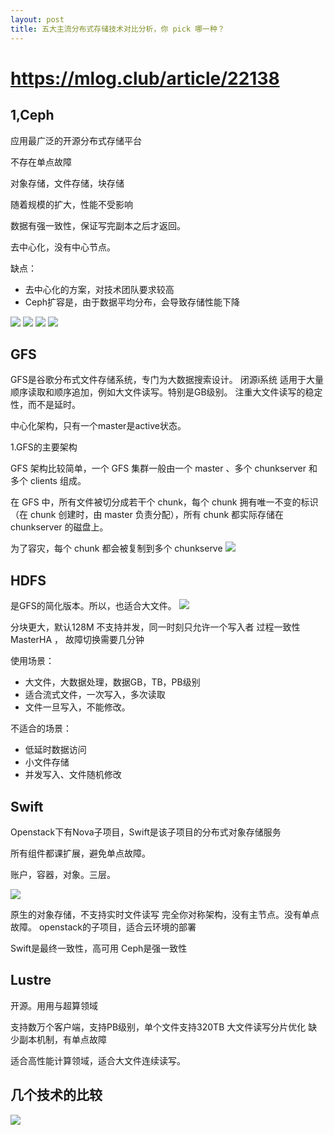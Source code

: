 ```yaml
---
layout: post
title: 五大主流分布式存储技术对比分析，你 pick 哪一种？
---
```

# https://mlog.club/article/22138




## 1,Ceph

应用最广泛的开源分布式存储平台

不存在单点故障

对象存储，文件存储，块存储

随着规模的扩大，性能不受影响

数据有强一致性，保证写完副本之后才返回。

去中心化，没有中心节点。

缺点： 
- 去中心化的方案，对技术团队要求较高
- Ceph扩容是，由于数据平均分布，会导致存储性能下降

 ![](/images/2020-07-13-13-38-49.png)
 ![](/images/2020-07-13-13-39-10.png)
 ![](/images/2020-07-13-13-42-29.png)
 ![](/images/2020-07-13-13-42-49.png)

 ## GFS

GFS是谷歌分布式文件存储系统，专门为大数据搜索设计。
闭源i系统
适用于大量顺序读取和顺序追加，例如大文件读写。特别是GB级别。
注重大文件读写的稳定性，而不是延时。

中心化架构，只有一个master是active状态。

1.GFS的主要架构

GFS 架构比较简单，一个 GFS 集群一般由一个 master 、多个 chunkserver 和多个 clients 组成。

在 GFS 中，所有文件被切分成若干个 chunk，每个 chunk 拥有唯一不变的标识（在 chunk 创建时，由 master 负责分配），所有 chunk 都实际存储在 chunkserver 的磁盘上。

为了容灾，每个 chunk 都会被复制到多个 chunkserve
 ![](/images/2020-07-13-13-44-32.png)

## HDFS

是GFS的简化版本。所以，也适合大文件。
 ![](/images/2020-07-13-13-46-19.png)

 分块更大，默认128M
 不支持并发，同一时刻只允许一个写入者
 过程一致性
 MasterHA ， 故障切换需要几分钟

 使用场景：
 - 大文件，大数据处理，数据GB，TB，PB级别
 - 适合流式文件，一次写入，多次读取
 - 文件一旦写入，不能修改。

不适合的场景：
- 低延时数据访问
- 小文件存储
- 并发写入、文件随机修改

## Swift

Openstack下有Nova子项目，Swift是该子项目的分布式对象存储服务

所有组件都课扩展，避免单点故障。

账户，容器，对象。三层。

 ![](/images/2020-07-13-13-50-07.png)

 原生的对象存储，不支持实时文件读写
 完全你对称架构，没有主节点。没有单点故障。
 openstack的子项目，适合云环境的部署

 Swift是最终一致性，高可用
 Ceph是强一致性


 ## Lustre

 开源。用用与超算领域

 支持数万个客户端，支持PB级别，单个文件支持320TB
 大文件读写分片优化
 缺少副本机制，有单点故障

 适合高性能计算领域，适合大文件连续读写。


 ## 几个技术的比较

  ![](/images/2020-07-13-13-54-40.png)